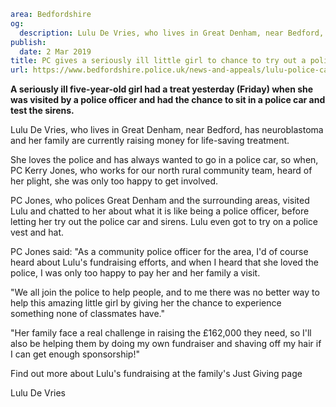 ```yaml
area: Bedfordshire
og:
  description: Lulu De Vries, who lives in Great Denham, near Bedford, had a treat yesterday (Friday) when she was visited by a police officer and had the chance to sit in a police car and test the sirens.
publish:
  date: 2 Mar 2019
title: PC gives a seriously ill little girl to chance to try out a police car
url: https://www.bedfordshire.police.uk/news-and-appeals/lulu-police-car-march19
```

**A seriously ill five-year-old girl had a treat yesterday (Friday) when she was visited by a police officer and had the chance to sit in a police car and test the sirens.**

Lulu De Vries, who lives in Great Denham, near Bedford, has neuroblastoma and her family are currently raising money for life-saving treatment.

She loves the police and has always wanted to go in a police car, so when, PC Kerry Jones, who works for our north rural community team, heard of her plight, she was only too happy to get involved.

PC Jones, who polices Great Denham and the surrounding areas, visited Lulu and chatted to her about what it is like being a police officer, before letting her try out the police car and sirens. Lulu even got to try on a police vest and hat.

PC Jones said: "As a community police officer for the area, I'd of course heard about Lulu's fundraising efforts, and when I heard that she loved the police, I was only too happy to pay her and her family a visit.

"We all join the police to help people, and to me there was no better way to help this amazing little girl by giving her the chance to experience something none of classmates have."

"Her family face a real challenge in raising the £162,000 they need, so I'll also be helping them by doing my own fundraiser and shaving off my hair if I can get enough sponsorship!"

Find out more about Lulu's fundraising at the family's Just Giving page

Lulu De Vries
